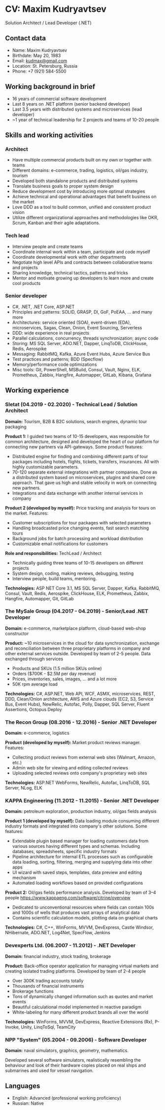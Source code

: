 # CV: Maxim Kudryavtsev
Solution Architect /
Lead Developer (.NET)


## Contact data
* Name: Maxim Kudryavtsev
* Birthdate: May 20, 1983
* Email:	kudmax@gmail.com
* Location:	St. Petersburg, Russia
* Phone:	+7 (921) 584-5500


## Working background in brief
* 16 years of commercial software development
* Last 8 years on .NET platform (senior backend developer)
* Last 3.5 years with distributed systems and microservices (lead developer)
* ~1 year of technical leadership for 2 projects and teams of 10-20 people


## Skills and working activities
### Architect
* Have multiple commercial products built on my own or together with teams
* Different domains: e-commerce, trading, logistics, oil/gas industry, tourism  
* Developed both standalone products and distributed systems
* Translate business goals to proper system design
* Reduce development cost by introducing more optimal strategies
* Achieve technical and operational advantages that benefit business on the market
* Love DDD as a tool to build common, unified and consistent product vision 
* Utilize different organizational approaches and methodologies like OKR, Scrum, Kanban and their agile adaptations.

### Tech lead
* Interview people and create teams
* Coordinate internal work within a team, participate and code myself
* Coordinate developmental work with other departments
* Negotiate high level APIs and contracts between collaborative teams and projects
* Sharing knowledge, technical tactics, patterns and tricks 
* Mentor and motivate growing up developers to learn more and create cool products

### Senior developer
* C#, .NET, .NET Core, ASP.NET
* Principles and patterns: SOLID, GRASP, DI, GoF, PoEAA, ... and many more
* Architectures: service oriented (SOA), event-driven (EDA), microservices, Sagas, Clean, Onion, Event Sourcing, Serverless
* DDD: wide experience in real projects
* Parallel calculations, concurrency, threads synchronization; async code
* Storing: MS SQL Server, ADO.NET, Dapper, LinqToDB, ClickHouse, Redis, Aerospike
* Messaging: RabbitMQ, Kafka, Azure Event Hubs, Azure Service Bus
* Test practices and patterns; BDD (Specflow)
* Memory/performance code optimizations
* Misc tools: Git, PowerShell, MSBuild, Consul, Vault, Nginx, ELK, Prometheus, Zabbix, Hangfire, Automapper, GitLab, Kibana, Grafana


## Working experience

### Sletat (04.2019 - 02.2020) - Technical Lead / Solution Architect

**Domain:** Tourism, B2B & B2C solutions, search engines, dynamic tour packaging

**Product 1:** I guided two teams of 10-15 developers, was responsible for common architecture, designed and developed the heart of our platform for connecting new partners via API-gateways. Some product features:
* Distributed engine for finding and combining different parts of tour packages including hotels, flights, tickets, transfers, insurances. All with highly customizable parameters. 
* 70-120 separate external integrations with partner companies. Done as a distributed system based on microservices, plugins and shared core approach. That gave us high and stable velocity in work on connecting new partners.
* Integrations and data exchange with another internal services in company 

**Product 2 (developed by myself):** Price tracking and analysis for tours on the market. Features:
* Customer subscriptions for tour packages with selected parameters
* Handling broadcasted price changing events, fast search matching tours
* Background jobs for batch processing and workload distribution
* Customizable email notifications for customers

**Role and responsibilities:** TechLead / Architect
* Technically guiding three teams of 10-15 developers on different projects
* System design, coding, making reviews, debugging, testing
* Interview people, build teams, mentoring.

**Technologies:** ASP NET Core 3.1, MS SQL Server, Dapper, Kafka, RabbitMQ, Consul, Vault, Redis, Aerospike, ClickHouse, ELK, Prometheus, Zabbix, Hangfire, Automapper, Git, GitLab


### The MySale Group (04.2017 - 04.2019) - Senior/Lead .NET Developer

**Domain:** e-commerce, marketplace platform, cloud-based web-shop constructor

**Product:** ~10 microservices in the cloud for data synchronization, exchange and reconciliation between three proprietary platforms in company and other external services outside. Developed by team of 2-5 people. Data exchanged through services
* Products and SKUs (1.5 million SKUs online) 
* Orders ($700K - $2.5M per day revenue)
* Prices, inventories, sales, images, ... and a lot more
* 50K rpm average load

**Technologies:** C#, ASP.NET, Web API, WCF, ASMX, microservices, REST, DDD, Clean/Onion architecture, AWS and Azure clouds (EC2, S3, Service Bus, Event Hubs), NewRelic, Autofac, Polly, Dapper, SQL Server, Fluent Assertions, Octopus Deploy


### The Recon Group (08.2016 - 12.2016) - Senior .NET Developer

**Domain:** e-commerce, logistics

**Product (developed by myself):** Market product reviews manager. Features:
* Collecting product reviews from external web sites (Walmart, Amazon, etc.)
* Admin web site for viewing and editing collected reviews
* Uploading selected reviews onto company's proprietary web sites

**Technologies:** ASP.NET WebForms, NewRelic, Autofac, LinqToDB, SQL Server, NLog, ELK


### KAPPA Engineering (11.2012 - 11.2015) - Senior .NET Developer

**Domain:** petroleum exploration, production industry, oil/gas fields analysis

**Product 1 (developed by myself):** Data loading module consuming different industry formats and integrated into company's other solutions. Some features:
* Extendable plugin based manager for loading customers data from various sources having different types and schemas. Including databases, spreadsheets, specific industry formats 
* Pipeline architecture for internal ETL processes such as configurable data loading, sorting, filtering, merging and supplying data into other apps
* UI wizard with saved steps, templates, data preview and editing mechanism
* Automated loading workflows based on provided configurations

**Product 2:** Oil/gas fields performance analysis. Developed by team of 3–4 people 
https://www.kappaeng.com/software/citrine/overview
* Dedicated to unconventional resources where fields can contain 100s and 1000s of wells that produces vast arrays of analytical data
* Contains scientific calculation models, plotting data on graphical charts

**Technologies:** C#, C++, WinForms, MVVM, DevExpress, Castle Windsor, NHibernate, ADO.NET, Log4Net, SpecFlow, Jenkins


### Devexperts Ltd. (06.2007 - 11.2012) - .NET Developer

**Domain:** financial industry, stock trading, brokerage

**Product:** Back-office operator application for managing virtual markets and creating isolated trading platforms. Developed by team of 2-4 people
* Over 300K trading accounts totally
* Thousands of financial instruments
* Brokerage functions
* Tons of dynamically changed information such as quotes and market events
* Beautiful calculational model implemented in reactive paradigm
* White-labeling for many different product brands all over the world

**Technologies:** WinForms, MVVM, DevExpress, Reactive Extensions (Rx), P-Invoke, Unity, LinqToSql, TeamCity


### NPP "System" (05.2004 - 09.2006) - Software Developer

**Domain:** naval simulators, graphics, geometry, mathematics.

Developed several software simulators, realistically resembling the behaviour and look of their hardware copies placed on real ships and submarines and used for vessel navigation. 


## Languages
* English:	Advanced (professional working proficiency)
* Russian:	Native


